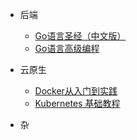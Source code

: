 <!-- _navbar.md -->

* 后端
  * [Go语言圣经（中文版）](gopl-zh/index.md)
  * [Go语言高级编程](advanced-go/index.md)

* 云原生
  * [Docker从入门到实践](docker_practice-master/README.md)
  * [Kubernetes 基础教程](cloud-native-library/content/kubernetes-handbook-master/README.md)

* 杂
